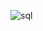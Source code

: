 ![sql](https://user-images.githubusercontent.com/104057573/214549659-407136cf-da42-4450-a574-89ba3c8e24d0.png)

